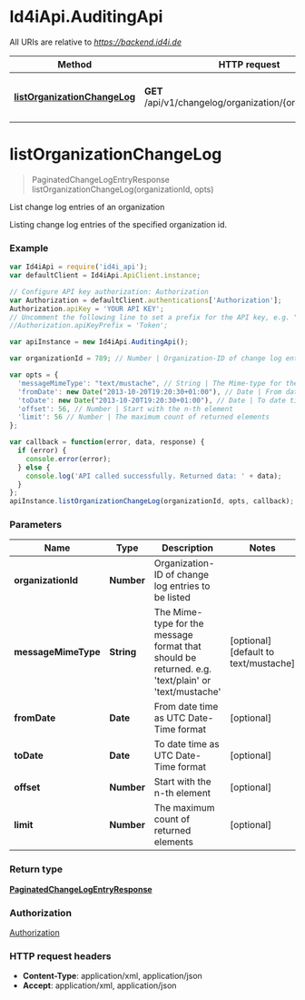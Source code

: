 # Id4iApi.AuditingApi

All URIs are relative to *https://backend.id4i.de*

Method | HTTP request | Description
------------- | ------------- | -------------
[**listOrganizationChangeLog**](AuditingApi.md#listOrganizationChangeLog) | **GET** /api/v1/changelog/organization/{organizationId}/ | List change log entries of an organization


<a name="listOrganizationChangeLog"></a>
# **listOrganizationChangeLog**
> PaginatedChangeLogEntryResponse listOrganizationChangeLog(organizationId, opts)

List change log entries of an organization

Listing change log entries of the specified organization id.

### Example
```javascript
var Id4iApi = require('id4i_api');
var defaultClient = Id4iApi.ApiClient.instance;

// Configure API key authorization: Authorization
var Authorization = defaultClient.authentications['Authorization'];
Authorization.apiKey = 'YOUR API KEY';
// Uncomment the following line to set a prefix for the API key, e.g. "Token" (defaults to null)
//Authorization.apiKeyPrefix = 'Token';

var apiInstance = new Id4iApi.AuditingApi();

var organizationId = 789; // Number | Organization-ID of change log entries to be listed

var opts = { 
  'messageMimeType': "text/mustache", // String | The Mime-type for the message format that should be returned. e.g. 'text/plain' or 'text/mustache' 
  'fromDate': new Date("2013-10-20T19:20:30+01:00"), // Date | From date time as UTC Date-Time format
  'toDate': new Date("2013-10-20T19:20:30+01:00"), // Date | To date time as UTC Date-Time format
  'offset': 56, // Number | Start with the n-th element
  'limit': 56 // Number | The maximum count of returned elements
};

var callback = function(error, data, response) {
  if (error) {
    console.error(error);
  } else {
    console.log('API called successfully. Returned data: ' + data);
  }
};
apiInstance.listOrganizationChangeLog(organizationId, opts, callback);
```

### Parameters

Name | Type | Description  | Notes
------------- | ------------- | ------------- | -------------
 **organizationId** | **Number**| Organization-ID of change log entries to be listed | 
 **messageMimeType** | **String**| The Mime-type for the message format that should be returned. e.g. &#39;text/plain&#39; or &#39;text/mustache&#39;  | [optional] [default to text/mustache]
 **fromDate** | **Date**| From date time as UTC Date-Time format | [optional] 
 **toDate** | **Date**| To date time as UTC Date-Time format | [optional] 
 **offset** | **Number**| Start with the n-th element | [optional] 
 **limit** | **Number**| The maximum count of returned elements | [optional] 

### Return type

[**PaginatedChangeLogEntryResponse**](PaginatedChangeLogEntryResponse.md)

### Authorization

[Authorization](../README.md#Authorization)

### HTTP request headers

 - **Content-Type**: application/xml, application/json
 - **Accept**: application/xml, application/json

